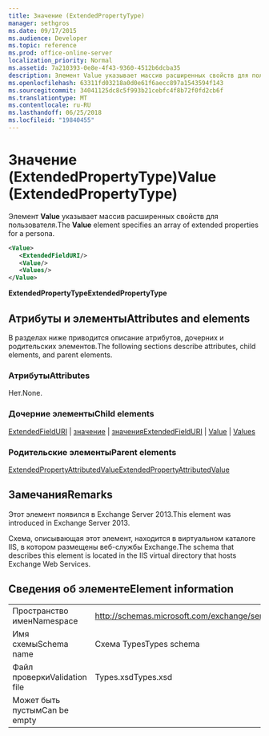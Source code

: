 ```yaml
---
title: Значение (ExtendedPropertyType)
manager: sethgros
ms.date: 09/17/2015
ms.audience: Developer
ms.topic: reference
ms.prod: office-online-server
localization_priority: Normal
ms.assetid: 7a210393-0e8e-4f43-9360-4512b6dcba35
description: Элемент Value указывает массив расширенных свойств для пользователя.
ms.openlocfilehash: 63311fd03218a0d0e61f6aecc897a1543594f143
ms.sourcegitcommit: 34041125dc8c5f993b21cebfc4f8b72f0fd2cb6f
ms.translationtype: MT
ms.contentlocale: ru-RU
ms.lasthandoff: 06/25/2018
ms.locfileid: "19840455"
---
```

# <a name="value-extendedpropertytype"></a><span data-ttu-id="9f9ca-103">Значение (ExtendedPropertyType)</span><span class="sxs-lookup"><span data-stu-id="9f9ca-103">Value (ExtendedPropertyType)</span></span>

<span data-ttu-id="9f9ca-104">Элемент **Value** указывает массив расширенных свойств для пользователя.</span><span class="sxs-lookup"><span data-stu-id="9f9ca-104">The **Value** element specifies an array of extended properties for a persona.</span></span> 
  
```XML
<Value>
   <ExtendedFieldURI/>
   <Value/>
   <Values/>
</Value>
```

<span data-ttu-id="9f9ca-105">**ExtendedPropertyType**</span><span class="sxs-lookup"><span data-stu-id="9f9ca-105">**ExtendedPropertyType**</span></span>

## <a name="attributes-and-elements"></a><span data-ttu-id="9f9ca-106">Атрибуты и элементы</span><span class="sxs-lookup"><span data-stu-id="9f9ca-106">Attributes and elements</span></span>

<span data-ttu-id="9f9ca-107">В разделах ниже приводится описание атрибутов, дочерних и родительских элементов.</span><span class="sxs-lookup"><span data-stu-id="9f9ca-107">The following sections describe attributes, child elements, and parent elements.</span></span>
  
### <a name="attributes"></a><span data-ttu-id="9f9ca-108">Атрибуты</span><span class="sxs-lookup"><span data-stu-id="9f9ca-108">Attributes</span></span>

<span data-ttu-id="9f9ca-109">Нет.</span><span class="sxs-lookup"><span data-stu-id="9f9ca-109">None.</span></span>
  
### <a name="child-elements"></a><span data-ttu-id="9f9ca-110">Дочерние элементы</span><span class="sxs-lookup"><span data-stu-id="9f9ca-110">Child elements</span></span>

<span data-ttu-id="9f9ca-111">[ExtendedFieldURI](extendedfielduri.md) | [значение](value.md) | [значения](values.md)</span><span class="sxs-lookup"><span data-stu-id="9f9ca-111">[ExtendedFieldURI](extendedfielduri.md) | [Value](value.md) | [Values](values.md)</span></span>
  
### <a name="parent-elements"></a><span data-ttu-id="9f9ca-112">Родительские элементы</span><span class="sxs-lookup"><span data-stu-id="9f9ca-112">Parent elements</span></span>

[<span data-ttu-id="9f9ca-113">ExtendedPropertyAttributedValue</span><span class="sxs-lookup"><span data-stu-id="9f9ca-113">ExtendedPropertyAttributedValue</span></span>](extendedpropertyattributedvalue.md)
  
## <a name="remarks"></a><span data-ttu-id="9f9ca-114">Замечания</span><span class="sxs-lookup"><span data-stu-id="9f9ca-114">Remarks</span></span>

<span data-ttu-id="9f9ca-115">Этот элемент появился в Exchange Server 2013.</span><span class="sxs-lookup"><span data-stu-id="9f9ca-115">This element was introduced in Exchange Server 2013.</span></span>
  
<span data-ttu-id="9f9ca-116">Схема, описывающая этот элемент, находится в виртуальном каталоге IIS, в котором размещены веб-службы Exchange.</span><span class="sxs-lookup"><span data-stu-id="9f9ca-116">The schema that describes this element is located in the IIS virtual directory that hosts Exchange Web Services.</span></span>
  
## <a name="element-information"></a><span data-ttu-id="9f9ca-117">Сведения об элементе</span><span class="sxs-lookup"><span data-stu-id="9f9ca-117">Element information</span></span>

|||
|:-----|:-----|
|<span data-ttu-id="9f9ca-118">Пространство имен</span><span class="sxs-lookup"><span data-stu-id="9f9ca-118">Namespace</span></span>  <br/> |http://schemas.microsoft.com/exchange/services/2006/types  <br/> |
|<span data-ttu-id="9f9ca-119">Имя схемы</span><span class="sxs-lookup"><span data-stu-id="9f9ca-119">Schema name</span></span>  <br/> |<span data-ttu-id="9f9ca-120">Схема Types</span><span class="sxs-lookup"><span data-stu-id="9f9ca-120">Types schema</span></span>  <br/> |
|<span data-ttu-id="9f9ca-121">Файл проверки</span><span class="sxs-lookup"><span data-stu-id="9f9ca-121">Validation file</span></span>  <br/> |<span data-ttu-id="9f9ca-122">Types.xsd</span><span class="sxs-lookup"><span data-stu-id="9f9ca-122">Types.xsd</span></span>  <br/> |
|<span data-ttu-id="9f9ca-123">Может быть пустым</span><span class="sxs-lookup"><span data-stu-id="9f9ca-123">Can be empty</span></span>  <br/> ||
   

